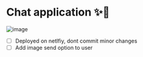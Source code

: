 # Chat application ✨🚀

![image](https://user-images.githubusercontent.com/56472120/147871476-ad13e090-60ae-4856-b2e4-069dda6b31fe.png)


- [ ] Deployed on netlfiy, dont commit minor changes
- [ ] Add image send option to user  
